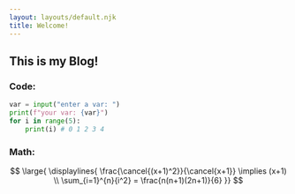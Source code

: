 ```yaml
---
layout: layouts/default.njk
title: Welcome!
---
```


## This is my Blog!

### Code:
```py
var = input("enter a var: ")
print(f"your var: {var}")
for i in range(5):
    print(i) # 0 1 2 3 4
```
### Math:
$$
\large{
\displaylines{
\frac{\cancel{(x+1)^2}}{\cancel{x+1}} \implies (x+1) \\
\sum_{i=1}^{n}{i^2} = \frac{n(n+1)(2n+1)}{6}
}}
$$
